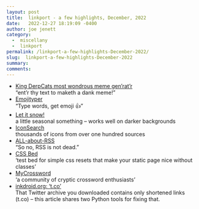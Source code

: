 ```yaml
---
layout: post
title:  linkport - a few highlights, December, 2022
date:   2022-12-27 18:19:09 -0400
author: joe jenett
category:
  -  miscellany
  -  linkport
permalink: /linkport-a-few-highlights-December-2022/
slug:  linkport-a-few-highlights-December-2022
summary: 
comments: 
---
```

<ul>
<li><a href="https://michael-klein.github.io/medieval-cat-meme-generator/">King DerpCats most wondrous meme gen’rat’r</a><br>“ent’r thy text to maketh a dank meme!”</li>
<li><a href="https://emojityper.com/">Emojityper</a><br>“Type words, get emoji 👍”</li>
<li><a href="https://embed.im/snow/">Let it snow!</a><br>a little seasonal something – works well on darker backgrounds</li>
<li><a href="https://iconsear.ch/">IconSearch</a><br>thousands of icons from over one hundred sources</li>
<li><a href="https://github.com/AboutRSS/ALL-about-RSS/blob/master/README.md">ALL-about-RSS</a><br>“So no, RSS is not dead.”</li>
<li><a href="https://www.cssbed.com/">CSS Bed</a><br>‘test bed for simple css resets that make your static page nice without classes’</li>
<li><a href="https://www.mycrossword.co.uk/">MyCrossword</a><br>‘a community of cryptic crossword enthusiasts’</li>
<li><a href="https://inkdroid.org/2022/11/20/t-dot-co/">inkdroid.org: ‘t.co’</a><br>That Twitter archive you downloaded contains only shortened links (t.co) – this article shares two Python tools for fixing that.</li>
</ul>

<a href="https://brid.gy/publish/mastodon"></a>